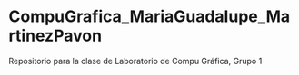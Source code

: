 # CompuGrafica_MariaGuadalupe_MartinezPavon
 Repositorio para la clase de Laboratorio de Compu Gráfica, Grupo 1
